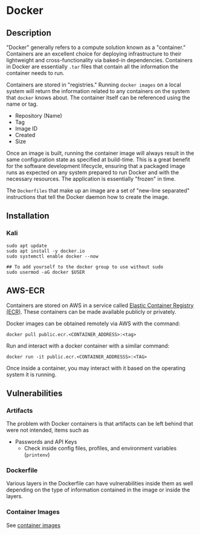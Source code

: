 # Docker

## Description
"Docker" generally refers to a compute solution known as a "container." Containers are an excellent choice for deploying infrastructure to their lightweight and cross-functionality via baked-in dependencies. Containers in Docker are essentially `.tar` files that contain all the information the container needs to run. 

Containers are stored in "registries." Running `docker images` on a local system will return the information related to any containers on the system that `docker` knows about. The container itself can be referenced using the name or tag.
- Repository (Name)
- Tag
- Image ID
- Created
- Size


Once an image is built, running the container image will always result in the same configuration state as specified at build-time. This is a great benefit for the software development lifecycle, ensuring that a packaged image runs as expected on any system prepared to run Docker and with the necessary resources. The application is essentially "frozen" in time. 

The `Dockerfiles` that make up an image are a set of "new-line separated" instructions that tell the Docker daemon how to create the image. 

## Installation
### Kali
```
sudo apt update
sudo apt install -y docker.io
sudo systemctl enable docker --now

## To add yourself to the docker group to use without sudo
sudo usermod -aG docker $USER
```

## AWS-ECR

Containers are stored on AWS in a service called [Elastic Container Registry (ECR)](https://aws.amazon.com/ecr/). These containers can be made available publicly or privately. 

Docker images can be obtained remotely via AWS with the command:
```
docker pull public.ecr.<CONTAINER_ADDRESS>:<tag>
```

Run and interact with a docker container with a similar command:
```
docker run -it public.ecr.<CONTAINER_ADDRESSS>:<TAG>
```

Once inside a container, you may interact with it based on the operating system it is running. 

## Vulnerabilities

### Artifacts
The problem with Docker containers is that artifacts can be left behind that were not intended, items such as
- Passwords and API Keys
	- Check inside config files, profiles, and environment variables (`printenv`)

### Dockerfile
Various layers in the Dockerfile can have vulnerabilities inside them as well depending on the type of information contained in the image or inside the layers. 

### Container Images
See [container images](Container%20Images.md)
